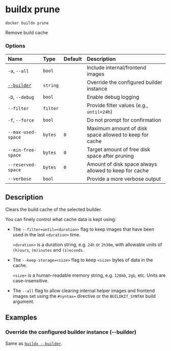# buildx prune

```text
docker buildx prune
```

<!---MARKER_GEN_START-->
Remove build cache

### Options

| Name                    | Type     | Default | Description                                            |
|:------------------------|:---------|:--------|:-------------------------------------------------------|
| `-a`, `--all`           | `bool`   |         | Include internal/frontend images                       |
| [`--builder`](#builder) | `string` |         | Override the configured builder instance               |
| `-D`, `--debug`         | `bool`   |         | Enable debug logging                                   |
| `--filter`              | `filter` |         | Provide filter values (e.g., `until=24h`)              |
| `-f`, `--force`         | `bool`   |         | Do not prompt for confirmation                         |
| `--max-used-space`      | `bytes`  | `0`     | Maximum amount of disk space allowed to keep for cache |
| `--min-free-space`      | `bytes`  | `0`     | Target amount of free disk space after pruning         |
| `--reserved-space`      | `bytes`  | `0`     | Amount of disk space always allowed to keep for cache  |
| `--verbose`             | `bool`   |         | Provide a more verbose output                          |


<!---MARKER_GEN_END-->

## Description

Clears the build cache of the selected builder.

You can finely control what cache data is kept using:

- The `--filter=until=<duration>` flag to keep images that have been used in
  the last `<duration>` time.

  `<duration>` is a duration string, e.g. `24h` or `2h30m`, with allowable
  units of `(h)ours`, `(m)inutes` and `(s)econds`.

- The `--keep-storage=<size>` flag to keep `<size>` bytes of data in the cache.

  `<size>` is a human-readable memory string, e.g. `128mb`, `2gb`, etc. Units
  are case-insensitive.

- The `--all` flag to allow clearing internal helper images and frontend images
  set using the `#syntax=` directive or the `BUILDKIT_SYNTAX` build argument.

## Examples

### <a name="builder"></a> Override the configured builder instance (--builder)

Same as [`buildx --builder`](buildx.md#builder).
